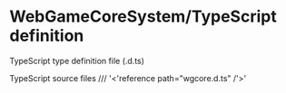 # WebGameCoreSystem/TypeScript definition
TypeScript type definition file (.d.ts)

TypeScript source files 
/// '<'reference path="wgcore.d.ts" /'>'
